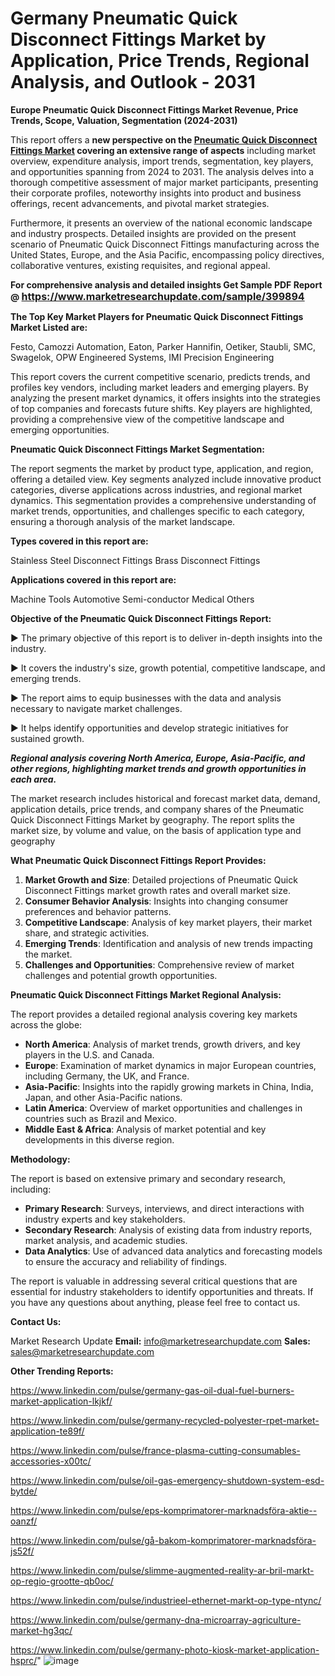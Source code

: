 # Germany Pneumatic Quick Disconnect Fittings Market by Application, Price Trends, Regional Analysis, and Outlook - 2031

<strong>Europe Pneumatic Quick Disconnect Fittings Market Revenue, Price Trends, Scope, Valuation, Segmentation (2024-2031)</strong>

This report offers a <strong>new perspective on the <a href=https://www.marketresearchupdate.com/sample/399894>Pneumatic Quick Disconnect Fittings Market</a> covering an extensive range of aspects</strong> including market overview, expenditure analysis, import trends, segmentation, key players, and opportunities spanning from 2024 to 2031. The analysis delves into a thorough competitive assessment of major market participants, presenting their corporate profiles, noteworthy insights into product and business offerings, recent advancements, and pivotal market strategies.

Furthermore, it presents an overview of the national economic landscape and industry prospects. Detailed insights are provided on the present scenario of Pneumatic Quick Disconnect Fittings manufacturing across the United States, Europe, and the Asia Pacific, encompassing policy directives, collaborative ventures, existing requisites, and regional appeal.

<strong>For comprehensive analysis and detailed insights Get Sample PDF Report @ <a href=https://www.marketresearchupdate.com/sample/399894><font size=3 color=#0000ff>https://www.marketresearchupdate.com/sample/399894</font></a></strong>

<strong>The Top Key Market Players for Pneumatic Quick Disconnect Fittings Market Listed are:</strong>

Festo, Camozzi Automation, Eaton, Parker Hannifin, Oetiker, Staubli, SMC, Swagelok, OPW Engineered Systems, IMI Precision Engineering

This report covers the current competitive scenario, predicts trends, and profiles key vendors, including market leaders and emerging players. By analyzing the present market dynamics, it offers insights into the strategies of top companies and forecasts future shifts. Key players are highlighted, providing a comprehensive view of the competitive landscape and emerging opportunities.

<strong>Pneumatic Quick Disconnect Fittings Market Segmentation:</strong>

The report segments the market by product type, application, and region, offering a detailed view. Key segments analyzed include innovative product categories, diverse applications across industries, and regional market dynamics. This segmentation provides a comprehensive understanding of market trends, opportunities, and challenges specific to each category, ensuring a thorough analysis of the market landscape.

<strong>Types covered in this report are:</strong>

Stainless Steel Disconnect Fittings
Brass Disconnect Fittings

<strong>Applications covered in this report are:</strong>

Machine Tools
Automotive
Semi-conductor
Medical
Others

<strong>Objective of the Pneumatic Quick Disconnect Fittings Report:</strong>

▶ The primary objective of this report is to deliver in-depth insights into the industry.

▶ It covers the industry's size, growth potential, competitive landscape, and emerging trends.

▶ The report aims to equip businesses with the data and analysis necessary to navigate market challenges.

▶ It helps identify opportunities and develop strategic initiatives for sustained growth.

<strong><em>Regional analysis covering North America, Europe, Asia-Pacific, and other regions, highlighting market trends and growth opportunities in each area.</em></strong>

The market research includes historical and forecast market data, demand, application details, price trends, and company shares of the Pneumatic Quick Disconnect Fittings Market by geography. The report splits the market size, by volume and value, on the basis of application type and geography

<strong>What Pneumatic Quick Disconnect Fittings Report Provides:</strong>
<ol>
  <li><strong>Market Growth and Size</strong>: Detailed projections of Pneumatic Quick Disconnect Fittings market growth rates and overall market size.</li>
  <li><strong>Consumer Behavior Analysis</strong>: Insights into changing consumer preferences and behavior patterns.</li>
  <li><strong>Competitive Landscape</strong>: Analysis of key market players, their market share, and strategic activities.</li>
  <li><strong>Emerging Trends</strong>: Identification and analysis of new trends impacting the market.</li>
  <li><strong>Challenges and Opportunities</strong>: Comprehensive review of market challenges and potential growth opportunities.</li>
</ol>

<strong>Pneumatic Quick Disconnect Fittings Market Regional Analysis:</strong>

The report provides a detailed regional analysis covering key markets across the globe:
<ul>
  <li><strong>North America</strong>: Analysis of market trends, growth drivers, and key players in the U.S. and Canada.</li>
  <li><strong>Europe</strong>: Examination of market dynamics in major European countries, including Germany, the UK, and France.</li>
  <li><strong>Asia-Pacific</strong>: Insights into the rapidly growing markets in China, India, Japan, and other Asia-Pacific nations.</li>
  <li><strong>Latin America</strong>: Overview of market opportunities and challenges in countries such as Brazil and Mexico.</li>
  <li><strong>Middle East &amp; Africa</strong>: Analysis of market potential and key developments in this diverse region.</li>
</ul>

<strong>Methodology:</strong>

The report is based on extensive primary and secondary research, including:
<ul>
  <li><strong>Primary Research</strong>: Surveys, interviews, and direct interactions with industry experts and key stakeholders.</li>
  <li><strong>Secondary Research</strong>: Analysis of existing data from industry reports, market analysis, and academic studies.</li>
  <li><strong>Data Analytics</strong>: Use of advanced data analytics and forecasting models to ensure the accuracy and reliability of findings.</li>
</ul>
The report is valuable in addressing several critical questions that are essential for industry stakeholders to identify opportunities and threats. If you have any questions about anything, please feel free to contact us.

<strong>Contact Us:</strong>

Market Research Update
<strong>Email:</strong> info@marketresearchupdate.com
<strong>Sales:</strong> sales@marketresearchupdate.com

<strong>Other Trending Reports:</strong>

<a href=https://www.linkedin.com/pulse/germany-gas-oil-dual-fuel-burners-market-application-lkjkf/>https://www.linkedin.com/pulse/germany-gas-oil-dual-fuel-burners-market-application-lkjkf/</a>

<a href=https://www.linkedin.com/pulse/germany-recycled-polyester-rpet-market-application-te89f/>https://www.linkedin.com/pulse/germany-recycled-polyester-rpet-market-application-te89f/</a>

<a href=https://www.linkedin.com/pulse/france-plasma-cutting-consumables-accessories-x00tc/>https://www.linkedin.com/pulse/france-plasma-cutting-consumables-accessories-x00tc/</a>

<a href=https://www.linkedin.com/pulse/oil-gas-emergency-shutdown-system-esd-bytde/>https://www.linkedin.com/pulse/oil-gas-emergency-shutdown-system-esd-bytde/</a>

<a href=https://www.linkedin.com/pulse/eps-komprimatorer-marknadsföra-aktie--oanzf/>https://www.linkedin.com/pulse/eps-komprimatorer-marknadsföra-aktie--oanzf/</a>

<a href=https://www.linkedin.com/pulse/gå-bakom-komprimatorer-marknadsföra-js52f/>https://www.linkedin.com/pulse/gå-bakom-komprimatorer-marknadsföra-js52f/</a>

<a href=https://www.linkedin.com/pulse/slimme-augmented-reality-ar-bril-markt-op-regio-grootte-qb0oc/>https://www.linkedin.com/pulse/slimme-augmented-reality-ar-bril-markt-op-regio-grootte-qb0oc/</a>

<a href=https://www.linkedin.com/pulse/industrieel-ethernet-markt-op-type-ntync/>https://www.linkedin.com/pulse/industrieel-ethernet-markt-op-type-ntync/</a>

<a href=https://www.linkedin.com/pulse/germany-dna-microarray-agriculture-market-hg3qc/>https://www.linkedin.com/pulse/germany-dna-microarray-agriculture-market-hg3qc/</a>

<a href=https://www.linkedin.com/pulse/germany-photo-kiosk-market-application-hsprc/>https://www.linkedin.com/pulse/germany-photo-kiosk-market-application-hsprc/</a>"
![image](https://github.com/user-attachments/assets/90425f63-110d-426b-b5e9-d48d689cfa2f)
